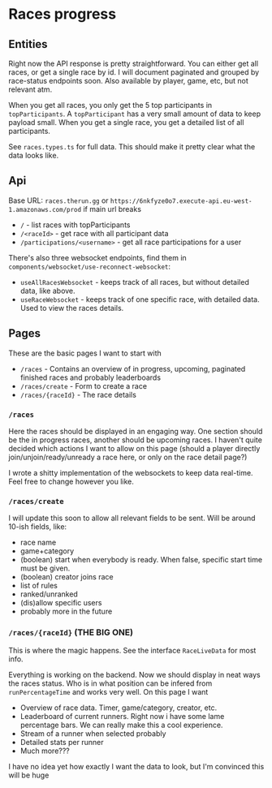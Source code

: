 # Races progress

## Entities

Right now the API response is pretty straightforward. You can either get all races, or get a single race by id. I will
document paginated and grouped by race-status endpoints soon. Also available by player, game, etc, but not relevant atm.

When you get all races, you only get the 5 top participants in `topParticipants`. A `topParticipant` has a very small
amount of data to keep payload small. When you get a single race, you get a
detailed list of all participants.

See `races.types.ts` for full data. This should make it pretty clear what the data looks like.

## Api

Base URL: `races.therun.gg` or `https://6nkfyze0o7.execute-api.eu-west-1.amazonaws.com/prod` if main url breaks

-   `/` - list races with topParticipants
-   `/<raceId>` - get race with all participant data
-   `/participations/<username>` - get all race participations for a user

There's also three websocket endpoints, find them in `components/websocket/use-reconnect-websocket`:

-   `useAllRacesWebsocket` - keeps track of all races, but without detailed data, like above.
-   `useRaceWebsocket` - keeps track of one specific race, with detailed data. Used to view the races details.

## Pages

These are the basic pages I want to start with

-   `/races` - Contains an overview of in progress, upcoming, paginated finished races and probably leaderboards
-   `/races/create` - Form to create a race
-   `/races/{raceId}` - The race details

### `/races`

Here the races should be displayed in an engaging way. One section should be the in progress races, another should be
upcoming races. I haven't quite decided which actions I want to allow on this page (should a player directly
join/unjoin/ready/unready a race here, or only on the race detail page?)

I wrote a shitty implementation of the websockets to keep data real-time. Feel free to change however you like.

### `/races/create`

I will update this soon to allow all relevant fields to be sent. Will be around 10-ish fields, like:

-   race name
-   game+category
-   (boolean) start when everybody is ready. When false, specific start time must be given.
-   (boolean) creator joins race
-   list of rules
-   ranked/unranked
-   (dis)allow specific users
-   probably more in the future

### `/races/{raceId}` (THE BIG ONE)

This is where the magic happens. See the interface `RaceLiveData` for most info.

Everything is working on the backend. Now we should display in neat ways the races status. Who is in what position can
be infered from `runPercentageTime` and works very well. On this page I want

-   Overview of race data. Timer, game/category, creator, etc.
-   Leaderboard of current runners. Right now i have some lame percentage bars. We can really make this a cool experience.
-   Stream of a runner when selected probably
-   Detailed stats per runner
-   Much more???

I have no idea yet how exactly I want the data to look, but I'm convinced this will be huge
